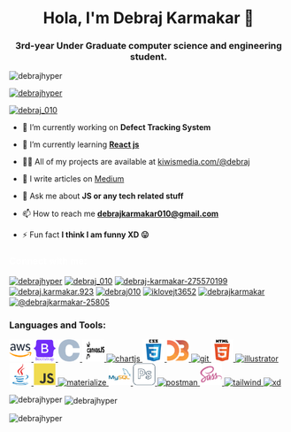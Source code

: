 <h1 align="center">Hola, I'm Debraj Karmakar 👋</h1>
<h3 align="center">3rd-year Under Graduate computer science and engineering student.</h3>

<p align="left"> <img src="https://komarev.com/ghpvc/?username=debrajhyper&label=Profile%20views&color=0e75b6&style=flat" alt="debrajhyper" /> </p>

<p align="left"> <a href="https://github.com/ryo-ma/github-profile-trophy"><img src="https://github-profile-trophy.vercel.app/?username=debrajhyper" alt="debrajhyper" /></a> </p>

<p align="left"> <a href="https://twitter.com/debraj_010" target="blank"><img src="https://img.shields.io/twitter/follow/debraj_010?logo=twitter&style=for-the-badge" alt="debraj_010" /></a> </p>

- 🔭 I’m currently working on **Defect Tracking System**

- 🌱 I’m currently learning **[React js](https://www.youtube.com/watch?v=4UZrsTqkcW4)**

- 👨‍💻 All of my projects are available at [kiwismedia.com/@debraj](kiwismedia.com/@debraj)

- 📝 I write articles on [Medium](https://debrajkarmakar-25805.medium.com/)

- 💬 Ask me about **JS or any tech related stuff**

- 📫 How to reach me **[debrajkarmakar010@gmail.com](debrajkarmakar010@gmail.com)**

- ⚡ Fun fact **I think I am funny XD 😛**

<h3 align="left" style="color:white;">Connect with me:</h3>
<p align="left">
<a href="https://dev.to/debrajhyper" target="blank"><img align="center" src="https://cdn.jsdelivr.net/npm/simple-icons@3.0.1/icons/dev-dot-to.svg" alt="debrajhyper" height="30" width="40" /></a>
<a href="https://twitter.com/debraj_010" target="blank"><img align="center" src="https://cdn.jsdelivr.net/npm/simple-icons@3.0.1/icons/twitter.svg" alt="debraj_010" height="30" width="40" /></a>
<a href="https://linkedin.com/in/debraj-karmakar-275570199" target="blank"><img align="center" src="https://cdn.jsdelivr.net/npm/simple-icons@3.0.1/icons/linkedin.svg" alt="debraj-karmakar-275570199" height="30" width="40" /></a>
<a href="https://fb.com/debraj.karmakar.923" target="blank"><img align="center" src="https://cdn.jsdelivr.net/npm/simple-icons@3.0.1/icons/facebook.svg" alt="debraj.karmakar.923" height="30" width="40" /></a>
<a href="https://instagram.com/debraj010" target="blank"><img align="center" src="https://cdn.jsdelivr.net/npm/simple-icons@3.0.1/icons/instagram.svg" alt="debraj010" height="30" width="40" /></a>
<a href="https://dribbble.com/iklovejt3652" target="blank"><img align="center" src="https://cdn.jsdelivr.net/npm/simple-icons@3.0.1/icons/dribbble.svg" alt="iklovejt3652" height="30" width="40" /></a>
<a href="https://www.behance.net/debrajkarmakar" target="blank"><img align="center" src="https://cdn.jsdelivr.net/npm/simple-icons@3.0.1/icons/behance.svg" alt="debrajkarmakar" height="30" width="40" /></a>
<a href="https://medium.com/@debrajkarmakar-25805" target="blank"><img align="center" src="https://cdn.jsdelivr.net/npm/simple-icons@3.0.1/icons/medium.svg" alt="@debrajkarmakar-25805" height="30" width="40" /></a>
<!-- <a href="https://www.hackerrank.com/debrajkarmakar01" target="blank"><img align="center" src="https://cdn.jsdelivr.net/npm/simple-icons@3.0.1/icons/hackerrank.svg" alt="debrajkarmakar01" height="30" width="40" /></a> -->
</p>

<h3 align="left">Languages and Tools:</h3>
<p align="left"> <a href="https://aws.amazon.com" target="_blank"> <img src="https://raw.githubusercontent.com/devicons/devicon/master/icons/amazonwebservices/amazonwebservices-original-wordmark.svg" alt="aws" width="40" height="40"/> </a> <a href="https://getbootstrap.com" target="_blank"> <img src="https://raw.githubusercontent.com/devicons/devicon/master/icons/bootstrap/bootstrap-plain-wordmark.svg" alt="bootstrap" width="40" height="40"/> </a> <a href="https://www.cprogramming.com/" target="_blank"> <img src="https://raw.githubusercontent.com/devicons/devicon/master/icons/c/c-original.svg" alt="c" width="40" height="40"/> </a> <a href="https://canvasjs.com" target="_blank"> <img src="https://raw.githubusercontent.com/Hardik0307/Hardik0307/master/assets/canvasjs-charts.svg" alt="canvasjs" width="40" height="40"/> </a> <a href="https://www.chartjs.org" target="_blank"> <img src="https://www.chartjs.org/media/logo-title.svg" alt="chartjs" width="40" height="40"/> </a> <a href="https://www.w3schools.com/css/" target="_blank"> <img src="https://raw.githubusercontent.com/devicons/devicon/master/icons/css3/css3-original-wordmark.svg" alt="css3" width="40" height="40"/> </a> <a href="https://d3js.org/" target="_blank"> <img src="https://raw.githubusercontent.com/devicons/devicon/master/icons/d3js/d3js-original.svg" alt="d3js" width="40" height="40"/> </a> <a href="https://git-scm.com/" target="_blank"> <img src="https://www.vectorlogo.zone/logos/git-scm/git-scm-icon.svg" alt="git" width="40" height="40"/> </a> <a href="https://www.w3.org/html/" target="_blank"> <img src="https://raw.githubusercontent.com/devicons/devicon/master/icons/html5/html5-original-wordmark.svg" alt="html5" width="40" height="40"/> </a> <a href="https://www.adobe.com/in/products/illustrator.html" target="_blank"> <img src="https://www.vectorlogo.zone/logos/adobe_illustrator/adobe_illustrator-icon.svg" alt="illustrator" width="40" height="40"/> </a> <a href="https://www.java.com" target="_blank"> <img src="https://raw.githubusercontent.com/devicons/devicon/master/icons/java/java-original.svg" alt="java" width="40" height="40"/> </a> <a href="https://developer.mozilla.org/en-US/docs/Web/JavaScript" target="_blank"> <img src="https://raw.githubusercontent.com/devicons/devicon/master/icons/javascript/javascript-original.svg" alt="javascript" width="40" height="40"/> </a> <a href="https://materializecss.com/" target="_blank"> <img src="https://raw.githubusercontent.com/prplx/svg-logos/5585531d45d294869c4eaab4d7cf2e9c167710a9/svg/materialize.svg" alt="materialize" width="40" height="40"/> </a> <a href="https://www.mysql.com/" target="_blank"> <img src="https://raw.githubusercontent.com/devicons/devicon/master/icons/mysql/mysql-original-wordmark.svg" alt="mysql" width="40" height="40"/> </a> <a href="https://www.photoshop.com/en" target="_blank"> <img src="https://raw.githubusercontent.com/devicons/devicon/master/icons/photoshop/photoshop-line.svg" alt="photoshop" width="40" height="40"/> </a> <a href="https://postman.com" target="_blank"> <img src="https://www.vectorlogo.zone/logos/getpostman/getpostman-icon.svg" alt="postman" width="40" height="40"/> </a> <a href="https://sass-lang.com" target="_blank"> <img src="https://raw.githubusercontent.com/devicons/devicon/master/icons/sass/sass-original.svg" alt="sass" width="40" height="40"/> </a> <a href="https://tailwindcss.com/" target="_blank"> <img src="https://www.vectorlogo.zone/logos/tailwindcss/tailwindcss-icon.svg" alt="tailwind" width="40" height="40"/> </a> <a href="https://www.adobe.com/products/xd.html" target="_blank"> <img src="https://cdn.worldvectorlogo.com/logos/adobe-xd.svg" alt="xd" width="40" height="40"/> </a> </p>

<p><img align="left" src="https://github-readme-stats.vercel.app/api/top-langs?username=debrajhyper&show_icons=true&locale=en&layout=compact" alt="debrajhyper" /></p>

<p>&nbsp;<img align="center" src="https://github-readme-stats.vercel.app/api?username=debrajhyper&show_icons=true&locale=en" alt="debrajhyper" /></p>

<p><img align="center" src="https://github-readme-streak-stats.herokuapp.com/?user=debrajhyper&" alt="debrajhyper" /></p>
